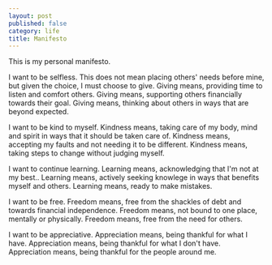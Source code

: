 ```yaml
---
layout: post
published: false
category: life
title: Manifesto
---
```

This is my personal manifesto.

I want to be selfless. This does not mean placing others' needs before mine, but given the choice, I must choose to give.
Giving means, providing time to listen and comfort others.
Giving means, supporting others financially towards their goal.
Giving means, thinking about others in ways that are beyond expected.

I want to be kind to myself.
Kindness means, taking care of my body, mind and spirit in ways that it should be taken care of.
Kindness means, accepting my faults and not needing it to be different.
Kindness means, taking steps to change without judging myself.

I want to continue learning.
Learning means, acknowledging that I'm not at my best..
Learning means, actively seeking knowlege in ways that benefits myself and others.
Learning means, ready to make mistakes.

I want to be free.
Freedom means, free from the shackles of debt and towards financial independence.
Freedom means, not bound to one place, mentally or physically.
Freedom means, free from the need for others.

I want to be appreciative.
Appreciation means, being thankful for what I have.
Appreciation means, being thankful for what I don't have.
Appreciation means, being thankful for the people around me.
